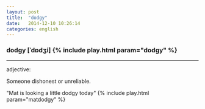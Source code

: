 ```yaml
---
layout: post
title:  "dodgy"
date:   2014-12-10 10:26:14 
categories: english
---
```

### dodgy [ˈdɒdʒi] {% include play.html param="dodgy" %}
-----------
adjective:

Someone dishonest or unreliable.

"Mat is looking a little dodgy today" {% include play.html param="matdodgy" %}
